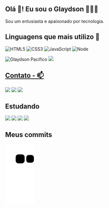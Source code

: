 ## Olá 👋! Eu sou o Glaydson 🧑🏽‍💻

<span>Sou um entusiasta e apaixonado por tecnologia.</span>


## Linguagens que mais utilizo 🚀
 
<div>
   
![HTML5](https://img.shields.io/badge/html%205-grey?style=for-the-badge&logo=html5&logoColor=white&labelColor=7159c1) ![CSS3](https://img.shields.io/badge/css%203-grey?style=for-the-badge&logo=css3&logoColor=white&labelColor=7159c1) ![JavaScript](https://img.shields.io/badge/-JavaScript-grey?style=for-the-badge&logo=javascript&logoColor=white&labelColor=7159c1) ![Node](https://img.shields.io/badge/-node-grey?style=for-the-badge&logo=node.js&logoColor=white&labelColor=7159c1)
  
</div>
<div> 
  <img width="350" src="https://github-readme-stats.vercel.app/api/top-langs/?username=GlaydsonPacifico&layout=compact&theme=dark&show_icons=true&hide_border=true&title_color=7159c1&" alt="Glaydson Pacifico" />
  <a href="#"><img src="https://github-readme-stats.vercel.app/api?username=GlaydsonPacifico&show_icons=true&count_private=true&theme=dark" width="350"</a>
</div>

## Contato - 📫
 
<a href="mailto:glaydson.pacifico@gmail.com">
<img src="https://img.shields.io/badge/Gmail-D14836?style=for-the-badge&logo=gmail&logoColor=black" _blank/></a>

<a href="https://www.instagram.com/glaydson_/" alt="Instagram">
<img src="https://img.shields.io/badge/-Instagram-DF0174?style=for-the-badge&logo=instagram&logoColor=black"/></a>

<a href="https://www.linkedin.com/in/glaydson-pacifico-53199519a/" alt="Linkedin">
<img src="https://img.shields.io/badge/-Linkedin-0e76a8?style=for-the-badge&logo=Linkedin&logoColor=black" /></a>
  

  
## Estudando
<div>

<img width="30" src="https://cdn.jsdelivr.net/gh/devicons/devicon/icons/typescript/typescript-plain.svg" />
<img width="30" src="https://cdn.jsdelivr.net/gh/devicons/devicon/icons/react/react-original.svg" />
<img width="30" src="https://cdn.jsdelivr.net/gh/devicons/devicon/icons/mongodb/mongodb-original.svg" />
<img width="30" src="https://cdn.jsdelivr.net/gh/devicons/devicon/icons/postgresql/postgresql-original.svg" />

</div>
 
 ## Meus commits 

   ![Snake animation](https://github.com/GlaydsonPacifico/glaydsonpacifico/blob/output/github-contribution-grid-snake.svg)
